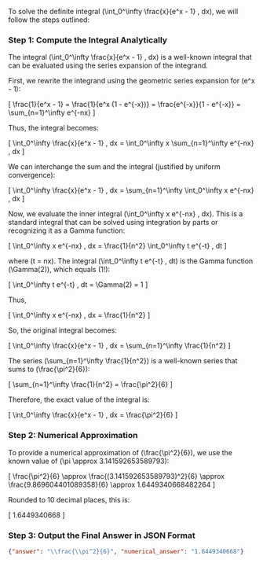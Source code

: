 To solve the definite integral \(\int_0^\infty \frac{x}{e^x - 1} \, dx\), we will follow the steps outlined:

### Step 1: Compute the Integral Analytically

The integral \(\int_0^\infty \frac{x}{e^x - 1} \, dx\) is a well-known integral that can be evaluated using the series expansion of the integrand.

First, we rewrite the integrand using the geometric series expansion for \(e^x - 1\):

\[ \frac{1}{e^x - 1} = \frac{1}{e^x (1 - e^{-x})} = \frac{e^{-x}}{1 - e^{-x}} = \sum_{n=1}^\infty e^{-nx} \]

Thus, the integral becomes:

\[ \int_0^\infty \frac{x}{e^x - 1} \, dx = \int_0^\infty x \sum_{n=1}^\infty e^{-nx} \, dx \]

We can interchange the sum and the integral (justified by uniform convergence):

\[ \int_0^\infty \frac{x}{e^x - 1} \, dx = \sum_{n=1}^\infty \int_0^\infty x e^{-nx} \, dx \]

Now, we evaluate the inner integral \(\int_0^\infty x e^{-nx} \, dx\). This is a standard integral that can be solved using integration by parts or recognizing it as a Gamma function:

\[ \int_0^\infty x e^{-nx} \, dx = \frac{1}{n^2} \int_0^\infty t e^{-t} \, dt \]

where \(t = nx\). The integral \(\int_0^\infty t e^{-t} \, dt\) is the Gamma function \(\Gamma(2)\), which equals \(1!\):

\[ \int_0^\infty t e^{-t} \, dt = \Gamma(2) = 1 \]

Thus,

\[ \int_0^\infty x e^{-nx} \, dx = \frac{1}{n^2} \]

So, the original integral becomes:

\[ \int_0^\infty \frac{x}{e^x - 1} \, dx = \sum_{n=1}^\infty \frac{1}{n^2} \]

The series \(\sum_{n=1}^\infty \frac{1}{n^2}\) is a well-known series that sums to \(\frac{\pi^2}{6}\):

\[ \sum_{n=1}^\infty \frac{1}{n^2} = \frac{\pi^2}{6} \]

Therefore, the exact value of the integral is:

\[ \int_0^\infty \frac{x}{e^x - 1} \, dx = \frac{\pi^2}{6} \]

### Step 2: Numerical Approximation

To provide a numerical approximation of \(\frac{\pi^2}{6}\), we use the known value of \(\pi \approx 3.141592653589793\):

\[ \frac{\pi^2}{6} \approx \frac{(3.141592653589793)^2}{6} \approx \frac{9.869604401089358}{6} \approx 1.6449340668482264 \]

Rounded to 10 decimal places, this is:

\[ 1.6449340668 \]

### Step 3: Output the Final Answer in JSON Format

```json
{"answer": "\\frac{\\pi^2}{6}", "numerical_answer": "1.6449340668"}
```